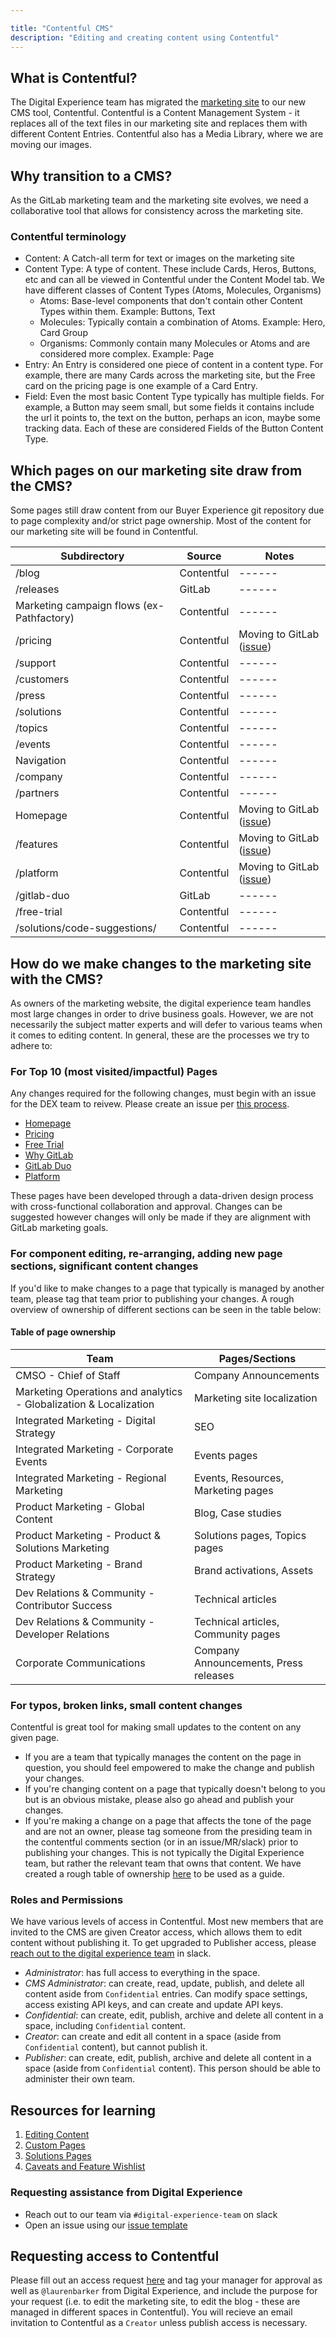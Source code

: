 ```yaml
---

title: "Contentful CMS"
description: "Editing and creating content using Contentful"
---
```



## What is Contentful?

The Digital Experience team has migrated the [marketing site](https://about.gitlab.com/) to our new CMS tool, Contentful. Contentful is a Content Management System - it replaces all of the text files in our marketing site and replaces them with different Content Entries. Contentful also has a Media Library, where we are moving our images. 

## Why transition to a CMS? 

As the GitLab marketing team and the marketing site evolves, we need a collaborative tool that allows for consistency across the marketing site. 

### Contentful terminology

- Content: A Catch-all term for text or images on the marketing site
- Content Type: A type of content. These include Cards, Heros, Buttons, etc and can all be viewed in Contentful under the Content Model tab. We have different classes of Content Types (Atoms, Molecules, Organisms)
  - Atoms: Base-level components that don't contain other Content Types within them. Example: Buttons, Text
  - Molecules: Typically contain a combination of Atoms. Example: Hero, Card Group
  - Organisms: Commonly contain many Molecules or Atoms and are considered more complex. Example: Page
- Entry: An Entry is considered one piece of content in a content type. For example, there are many Cards across the marketing site, but the Free card on the pricing page is one example of a Card Entry.
- Field: Even the most basic Content Type typically has multiple fields. For example, a Button may seem small, but some fields it contains include the url it points to, the text on the button, perhaps an icon, maybe some tracking data. Each of these are considered Fields of the Button Content Type. 

## Which pages on our marketing site draw from the CMS?

Some pages still draw content from our Buyer Experience git repository due to page complexity and/or strict page ownership. Most of the content for our marketing site will be found in Contentful.

| Subdirectory | Source | Notes |
| ------ | ------ | ------ |
| /blog | Contentful | ------ |
| /releases | GitLab | ------ |
| Marketing campaign flows (ex-Pathfactory) | Contentful | ------ |
| /pricing | Contentful | Moving to GitLab ([issue](https://gitlab.com/gitlab-com/marketing/digital-experience/buyer-experience/-/issues/3693)) |
| /support | Contentful | ------ |
| /customers | Contentful | ------ |
| /press | Contentful | ------ |
| /solutions | Contentful | ------ |
| /topics | Contentful | ------ |
| /events | Contentful | ------ |
| Navigation | Contentful | ------ |
| /company | Contentful | ------ |
| /partners | Contentful | ------ |
| Homepage | Contentful | Moving to GitLab ([issue](https://gitlab.com/gitlab-com/marketing/digital-experience/buyer-experience/-/issues/3694)) |
| /features | Contentful | Moving to GitLab ([issue](https://gitlab.com/gitlab-com/marketing/digital-experience/buyer-experience/-/issues/3695)) |
| /platform |  Contentful | Moving to GitLab ([issue](https://gitlab.com/gitlab-com/marketing/digital-experience/buyer-experience/-/issues/3696)) |
| /gitlab-duo| GitLab | ------ |
| /free-trial | Contentful | ------ |
| /solutions/code-suggestions/| Contentful | ------ |


## How do we make changes to the marketing site with the CMS?

As owners of the marketing website, the digital experience team handles most large changes in order to drive business goals. However, we are not necessarily the subject matter experts and will defer to various teams when it comes to editing content. In general, these are the processes we try to adhere to:

### For Top 10 (most visited/impactful) Pages

Any changes required for the following changes, must begin with an issue for the DEX team to reivew. Please create an issue per [this process](https://handbook.gitlab.com/handbook/marketing/digital-experience/#issue-template-to-submit-an-idea-to-drive-our-business-goals). 

- [Homepage](https://about.gitlab.com/)
- [Pricing](https://about.gitlab.com/pricing/)
- [Free Trial](https://about.gitlab.com/free-trial/devsecops/)
- [Why GitLab](https://about.gitlab.com/why-gitlab/) 
- [GitLab Duo](https://about.gitlab.com/gitlab-duo/)
- [Platform](https://about.gitlab.com/platform/)

These pages have been developed through a data-driven design process with cross-functional collaboration and approval. Changes can be suggested however changes will only be made if they are alignment with GitLab marketing goals. 

### For component editing, re-arranging, adding new page sections, significant content changes

If you'd like to make changes to a page that typically is managed by another team, please tag that team prior to publishing your changes. A rough overview of ownership of different sections can be seen in the table below:

#### Table of page ownership

| Team | Pages/Sections |
| ------ | ------ |
| CMSO - Chief of Staff |Company Announcements |
| Marketing Operations and analytics - Globalization & Localization | Marketing site localization |
| Integrated Marketing - Digital Strategy | SEO |
| Integrated Marketing - Corporate Events | Events pages |
| Integrated Marketing - Regional Marketing | Events, Resources, Marketing pages |
| Product Marketing - Global Content | Blog, Case studies |
| Product Marketing - Product & Solutions Marketing | Solutions pages, Topics pages |
| Product Marketing - Brand Strategy | Brand activations, Assets |
| Dev Relations & Community - Contributor Success | Technical articles |
| Dev Relations & Community - Developer Relations | Technical articles, Community pages |
| Corporate Communications | Company Announcements, Press releases |

### For typos, broken links, small content changes

Contentful is great tool for making small updates to the content on any given page. 

- If you are a team that typically manages the content on the page in question, you should feel empowered to make the change and publish your changes. 
- If you're changing content on a page that typically doesn't belong to you but is an obvious mistake, please also go ahead and publish your changes.
- If you're making a change on a page that affects the tone of the page and are not an owner, please tag someone from the presiding team in the contentful comments section (or in an issue/MR/slack) prior to publishing your changes. This is not typically the Digital Experience team, but rather the relevant team that owns that content. We have created a rough table of ownership [here](#table-of-page-ownership) to be used as a guide. 

### Roles and Permissions

We have various levels of access in Contentful. Most new members that are invited to the CMS are given Creator access, which allows them to edit content without publishing it. To get upgraded to Publisher access, please [reach out to the digital experience team](#requesting-assistance-from-digital-experience) in slack.

- *Administrator*: has full access to everything in the space.
- *CMS Administrator*: can create, read, update, publish, and delete all content aside from `Confidential` entries. Can modify space settings, access existing API keys, and can create and update API keys.
- *Confidential*: can create, edit, publish, archive and delete all content in a space, including `Confidential` content.
- *Creator*: can create and edit all content in a space (aside from `Confidential` content), but cannot publish it.
- *Publisher*: can create, edit, publish, archive and delete all content in a space (aside from `Confidential` content). This person should be able to administer their own team.

## Resources for learning 

1. [Editing Content](/handbook/marketing/digital-experience/contentful-cms/editing-content)
2. [Custom Pages](/handbook/marketing/digital-experience/contentful-cms/custom-pages)
2. [Solutions Pages](/handbook/marketing/digital-experience/contentful-cms/solutions-pages)
4. [Caveats and Feature Wishlist](/handbook/marketing/digital-experience/contentful-cms/wishlist)

### Requesting assistance from Digital Experience

- Reach out to our team via `#digital-experience-team` on slack
- Open an issue using our [issue template](https://gitlab.com/gitlab-com/marketing/digital-experience/buyer-experience/-/issues/new#)

## Requesting access to Contentful

Please fill out an access request [here](https://gitlab.com/gitlab-com/team-member-epics/access-requests/-/issues/) and tag your manager for approval as well as `@laurenbarker` from Digital Experience, and include the purpose for your request (i.e. to edit the marketing site, to edit the blog - these are managed in different spaces in Contentful). You will recieve an email invitation to Contentful as a `Creator` unless publish access is necessary. 




